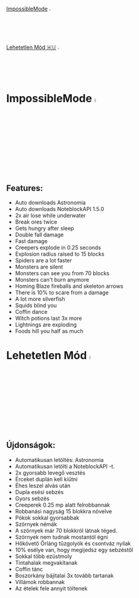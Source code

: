 
[ImpossibleMode](#ImpossibleMode) <img src="https://emojipedia-us.s3.dualstack.us-west-1.amazonaws.com/thumbs/120/openmoji/252/flag-united-kingdom_1f1ec-1f1e7.png" width="2%" />

[Lehetetlen Mód 🇭🇺](#Lehetetlen-Mód) <img src="https://emojipedia-us.s3.dualstack.us-west-1.amazonaws.com/thumbs/120/openmoji/252/flag-hungary_1f1ed-1f1fa.png" width="2%" />



# ImpossibleMode <img src="https://emojipedia-us.s3.dualstack.us-west-1.amazonaws.com/thumbs/120/openmoji/252/flag-united-kingdom_1f1ec-1f1e7.png" width="5%" />

## Features:

- Auto downloads Astronomia
- Auto downloads NoteblockAPI 1.5.0
- 2x air lose while underwater
- Break ores twice
- Gets hungry after sleep
- Double fall damage
- Fast damage
- Creepers explode in 0.25 seconds
- Explosion radius raised to 15 blocks
- Spiders are a lot faster
- Monsters are silent
- Monsters can see you from 70 blocks
- Monsters can't burn anymore
- Homing Blaze fireballs and skeleton arrows
- There is 10% to scare from a damage
- A lot more silverfish
- Squids blind you
- Coffin dance
- Witch potions last 3x more
- Lightnings are exploding
- Foods hill you half as much

# Lehetetlen Mód <img src="https://emojipedia-us.s3.dualstack.us-west-1.amazonaws.com/thumbs/120/openmoji/252/flag-hungary_1f1ed-1f1fa.png" width="5%" />

## Újdonságok:

- Automatikusan letöltés: Astronomia
- Automatikusan letölti a NoteblockAPI -t.
- 2x gyorsabb levegő vesztés
- Érceket duplán kell kiütni
- Éhes leszel alvás után
- Dupla esési sebzés
- Gyors sebzés
- Creeperek 0.25 mp alatt felrobbannak
- Robbanási nagyság 15 blokkra növelve
- Pókok sokkal gyorsabbak
- Szörnyek némák
- A szörnyek már 70 blokkról látnak téged.
- Szörnyek nem tudnak mostantól égni
- Hőkövető Őrláng tűzgolyók és csontváz nyilak
- 10% esélye van, hogy megijedsz egy sebzéstől
- Sokkal több ezüstmoly
- Tintahalak megvakítanak
- Coffin tánc
- Boszorkány bájitalai 3x tovább tartanak
- Villámok robbannak
- Az ételek fele annyit töltenek
